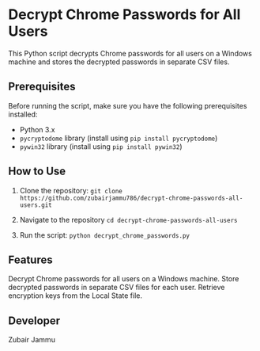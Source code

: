 # Decrypt Chrome Passwords for All Users

This Python script decrypts Chrome passwords for all users on a Windows machine and stores the decrypted passwords in separate CSV files.

## Prerequisites

Before running the script, make sure you have the following prerequisites installed:

- Python 3.x
- `pycryptodome` library (install using `pip install pycryptodome`)
- `pywin32` library (install using `pip install pywin32`)

## How to Use

1. Clone the repository:
    `git clone https://github.com/zubairjammu786/decrypt-chrome-passwords-all-users.git`
   
4. Navigate to the repository
    `cd decrypt-chrome-passwords-all-users`

5. Run the script:
    `python decrypt_chrome_passwords.py`

## Features

Decrypt Chrome passwords for all users on a Windows machine.
Store decrypted passwords in separate CSV files for each user.
Retrieve encryption keys from the Local State file.

## Developer
Zubair Jammu
